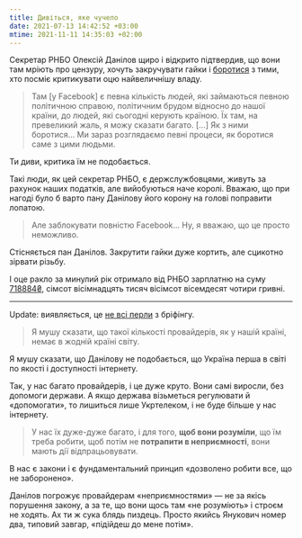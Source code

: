 ```yaml
---
title: Дивіться, яке чучело
date: 2021-07-13 14:42:52 +03:00
mtime: 2021-11-11 14:35:03 +02:00
---
```


Секретар РНБО Олексій Данілов щиро і відкрито підтвердив, що вони там мріють про цензуру, хочуть закручувати гайки і [боротися][1] з тими, хто посміє критикувати оцю найвеличнішу владу.

> Там \[у Facebook\] є певна кількість людей, які займаються певною політичною справою, політичним брудом відносно до нашої країни, до людей, які сьогодні керують країною. Їх там, на превеликий жаль, я можу сказати багато. \[…\] Як з ними боротися… Ми зараз розглядаємо певні процеси, як боротися саме з цими людьми.

Ти диви, критика їм не подобається.

Такі люди, як цей секретар РНБО, є держслужбовцями, живуть за рахунок наших податків, але вийобуються наче королі. Вважаю, що при нагоді було б варто пану Данілову його корону на голові поправити лопатою.

> Але заблокувати повністю Facebook… Ну, я вважаю, що це просто неможливо.

Стісняється пан Данілов. Закрутити гайки дуже кортить, але сцикотно зірвати різьбу.

І оце ракло за минулий рік отримало від РНБО зарплатню на суму [718884₴][2], сімсот вісімнадцять тисяч вісімсот вісемдесят чотири гривні.

* * *

Update: виявляється, це [не всі перли][3] з бріфінгу.

> Я мушу сказати, що такої кількості провайдерів, як у нашій країні, немає в жодній країні світу.

Я мушу сказати, що Данілову не подобається, що Україна перша в світі по якості і доступності інтернету.

Так, у нас багато провайдерів, і це дуже круто. Вони самі виросли, без допомоги держави. А якщо держава візьметься регулювати й «допомогати», то лишиться лише Укртелеком, і не буде більше у нас інтернету.

> У нас їх дуже-дуже багато, і для того, **щоб вони розуміли**, що їм треба робити, щоб потім не **потрапити в неприємності**, вони мають дії відпрацьовувати.

В нас є закони і є фундаментальний принцип «дозволено робити все, що не заборонено».

Данілов погрожує провайдерам «неприємностями» — не за якісь порушення закону, а за те, що вони щось там «не розуміють» і строєм не ходять. Ах ти ж сука блядь пиздець. Просто якийсь Янукович номер два, типовий завгар, «підійдеш до мене потім».

[1]: https://bykvu.com/ua/bukvy/danilov-zajaviv-shho-rnbo-vivchaie-jak-borotisja-z-kritikami-vladi-na-facebook/
[2]: https://public.nazk.gov.ua/documents/7936260e-dd95-4bd6-9418-d214010cf7f1
[3]: https://www.ukrinform.ua/rubric-polytics/3279364-radbez-ne-mae-namiru-stvoruvati-sankcijnij-reestr-zmi-danilov.html
